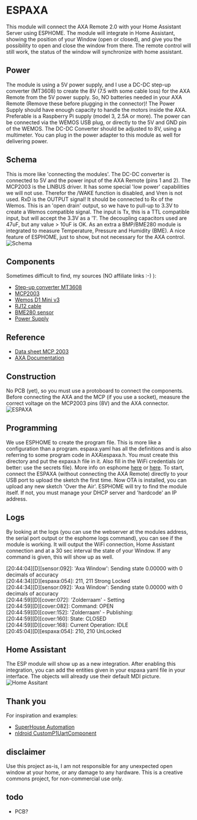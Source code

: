 # ESPAXA
This module will connect the AXA Remote 2.0 with your Home Assistant Server using ESPHOME. The module will integrate in Home Assistant, showing the position of your Window (open or closed), and give you the possibility to open and close the window from there. The remote control will still work, the status of the window will synchronize with home assistant.

## Power
The module is using a 5V power supply, and I use a DC-DC step-up converter (MT3608) to create the 8V (7.5 with some cable loss) for the AXA Remote from the 5V power supply. So, NO batteries needed in your AXA Remote (Remove these before plugging in the connector)! The Power Supply should have enough capacity to handle the motors inside the AXA. Preferable is a Raspberry Pi supply (model 3, 2.5A or more). The power can be connected via the WEMOS USB plug, or directly to the 5V and GND pin of the WEMOS. The DC-DC Converter should be adjusted to 8V, using a multimeter. You can plug in the power adapter to this module as well for delivering power.
## Schema
This is more like 'connecting the modules'. The DC-DC converter is connected to 5V and the power input of the AXA Remote (pins 1 and 2). The MCP2003 is the LINBUS driver. It has some special 'low power' capabilities we will not use. Therefor the /WAKE function is disabled, and Vren is not used. RxD is the OUTPUT signal! It should be connected to Rx of the Wemos. This is an 'open drain' output, so we have to pull-up to 3.3V to create a Wemos compatible signal. The input is Tx, this is a TTL compatible input, but will accept the 3.3V as a '1'. The decoupling capacitors used are 47uF, but any value > 10uF is OK. As an extra a BMP/BME280 module is integrated to measure Temperature, Pressure and Humidity (BME). A nice feature of ESPHOME, just to show, but not necessary for the AXA control.
![Schema](https://raw.githubusercontent.com/galagaking/espaxa/master/docs/Schematic_ESP_AXA_2020-08-26_21-20-54.png)
## Components
Sometimes difficult to find, my sources (NO affiliate links :-) ):
- [Step-up converter MT3608](https://www.tinytronics.nl/shop/nl/spanning-converters/step-up/dc-dc-verstelbare-step-up-boost-converter-mt3608-2a)
- [MCP2003](http://www.okaphone.com/artikel.asp?id=485422)
- [Wemos D1 Mini v3](https://www.tinytronics.nl/shop/nl/communicatie/wi-fi/wemos-d1-mini-v2-esp8266-12f-ch340)
- [RJ12 cable](https://www.tinytronics.nl/shop/nl/kabels/adapters/rj12-naar-6-pins-dupont-jumper-adapter)
- [BME280 sensor](https://www.tinytronics.nl/shop/nl/sensoren/temperatuur-lucht-vochtigheid/bme280-digitale-barometer-druk-en-vochtigheid-sensor-module)
- [Power Supply](https://www.tinytronics.nl/shop/nl/raspberry-pi/voedingen/raspberry-pi-micro-usb-voeding-5.1v-2.5a-zwart-t6716dv)

## Reference
- [Data sheet MCP 2003](http://ww1.microchip.com/downloads/en/devicedoc/22230a.pdf)
- [AXA Documentation](http://files.domoticaforum.eu/uploads/Axa/AXA%20Remote%202%20domotica%20English%202012nov_V2.pdf)

## Construction
No PCB (yet), so you must use a protoboard to connect the components. Before connecting the AXA and the MCP (if you use a socket), measure the correct voltage on the MCP2003 pins (8V) and the AXA connector.
![ESPAXA](https://raw.githubusercontent.com/galagaking/espaxa/master/docs/espaxa.png)
## Programming
We use ESPHOME to create the program file. This is more like a configuration than a program. espaxa.yaml has all the definitions and is also referring to some program code in AXA\espaxa.h. You must create this directory and put the expaxa.h file in it. Also fill in the WiFi credentials (or better: use the secrets file). More info on esphome
[here](https://esphome.io/) or [here](https://www.galagaking.org/2019/11/05/esphome-workshop/). To start, connect the ESPAXA (without connecting the AXA Remote) directly to your USB port to upload the sketch the first time. Now OTA is installed, you can upload any new sketch 'Over the Air'. ESPHOME will try to find the module itself. If not, you must manage your DHCP server and 'hardcode' an IP address.
## Logs
By looking at the logs (you can use the webserver at the modules address, the serial port output or the esphome logs command), you can see if the module is working. It will output the WiFi connection, Home Assistant connection and at a 30 sec interval the state of your Window. If any command is given, this will show up as well.

[20:44:04][D][sensor:092]: 'Axa Window': Sending state 0.00000  with 0 decimals of accuracy <BR>
[20:44:34][D][espaxa:054]: 211, 211 Strong Locked <BR>
[20:44:34][D][sensor:092]: 'Axa Window': Sending state 0.00000  with 0 decimals of accuracy <BR>
[20:44:59][D][cover:072]: 'Zolderraam' - Setting <BR>
[20:44:59][D][cover:082]:   Command: OPEN <BR>
[20:44:59][D][cover:152]: 'Zolderraam' - Publishing: <BR>
[20:44:59][D][cover:160]:   State: CLOSED <BR>
[20:44:59][D][cover:168]:   Current Operation: IDLE <BR>
[20:45:04][D][espaxa:054]: 210, 210 UnLocked <BR>

## Home Assistant
The ESP module will show up as a new integration. After enabling this integration, you can add the entities given in your espaxa yaml file in your interface. The objects will already use their default MDI picture.
![Home Assitant](https://raw.githubusercontent.com/galagaking/espaxa/master/docs/2020-08-25_22-39-03.png)

## Thank you
For inspiration and examples:
- [SuperHouse Automation](https://github.com/SuperHouse/)
- [nldroid CustomP1UartComponent](https://github.com/nldroid/CustomP1UartComponent)

## disclaimer
Use this project as-is, I am not responsible for any unexpected open window at your home, or any damage to any hardware. This is a creative commons project, for non-commercial use only.

## todo

- PCB?


